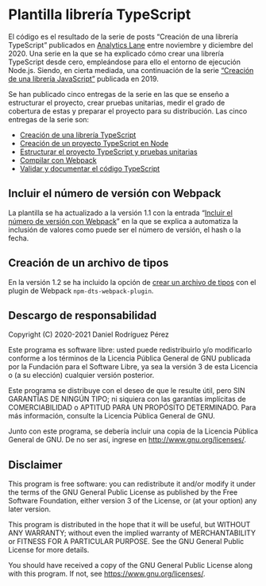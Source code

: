 # Plantilla librería TypeScript

El código es el resultado de la serie de posts “Creación de una librería
TypeScript” publicados en [Analytics Lane](https://www.analyticslane.com/)
entre noviembre y diciembre del 2020. Una serie en la que se ha explicado cómo
crear una librería TypeScript desde cero, empleándose para ello el entorno de
ejecución Node.js. Siendo, en cierta mediada, una continuación de la serie
[“Creación de una librería JavaScript”](https://www.analyticslane.com/2019/02/08/creacion-de-una-libreria-javascript/)
publicada en 2019.

Se han publicado cinco entregas de la serie en las que se enseño a estructurar
el proyecto, crear pruebas unitarias, medir el grado de cobertura de estas y
preparar el proyecto para su distribución. Las cinco entregas de la serie son:

- [Creación de una librería TypeScript](https://www.analyticslane.com/2020/11/18/creacion-de-una-libreria-typescript/)
- [Creación de un proyecto TypeScript en Node](https://www.analyticslane.com/2020/11/25/creacion-de-un-proyecto-typescript-en-node-2o-parte-creacion-de-una-libreria-typescript/)
- [Estructurar el proyecto TypeScript y pruebas unitarias](https://www.analyticslane.com/2020/12/02/estructurar-el-proyecto-typescript-y-pruebas-unitarias-3o-parte-creacion-de-una-libreria-typescript/)
- [Compilar con Webpack](https://www.analyticslane.com/2020/12/09/compilar-con-webpack-4o-parte-creacion-de-una-libreria-typescript/)
- [Validar y documentar el código TypeScript](https://www.analyticslane.com/2020/12/16/validar-y-documentar-el-codigo-typescript-5o-y-ultima-parte-creacion-de-una-libreria-typescript/)

## Incluir el número de versión con Webpack

La plantilla se ha actualizado a la versión 1.1 con la entrada
“[Incluir el número de versión con Webpack](https://www.analyticslane.com/2021/02/03/incluir-el-numero-de-version-con-webpack/)”
en la que se explica a automatiza la inclusión de valores como puede ser el
número de versión, el hash o la fecha.

## Creación de un archivo de tipos 

En la versión 1.2 se ha incluido la opción de [crear un archivo de tipos](https://www.analyticslane.com/2021/06/16/creacion-de-un-unico-archivo-de-tipos-de-una-libreria-typescript/)
con el plugin de Webpack `npm-dts-webpack-plugin`.

## Descargo de responsabilidad

Copyright (C) 2020-2021 Daniel Rodríguez Pérez

Este programa es software libre: usted puede redistribuirlo y/o modificarlo
conforme a los términos de la Licencia Pública General de GNU publicada por
la Fundación para el Software Libre, ya sea la versión 3 de esta Licencia o
(a su elección) cualquier versión posterior.

Este programa se distribuye con el deseo de que le resulte útil, pero SIN
GARANTÍAS DE NINGÚN TIPO; ni siquiera con las garantías implícitas de
COMERCIABILIDAD o APTITUD PARA UN PROPÓSITO DETERMINADO. Para más información,
consulte la Licencia Pública General de GNU.

Junto con este programa, se debería incluir una copia de la Licencia Pública
General de GNU. De no ser así, ingrese en <http://www.gnu.org/licenses/>.

## Disclaimer

This program is free software: you can redistribute it and/or modify
it under the terms of the GNU General Public License as published by
the Free Software Foundation, either version 3 of the License, or
(at your option) any later version.

This program is distributed in the hope that it will be useful,
but WITHOUT ANY WARRANTY; without even the implied warranty of
MERCHANTABILITY or FITNESS FOR A PARTICULAR PURPOSE. See the
GNU General Public License for more details.

You should have received a copy of the GNU General Public License
along with this program. If not, see <https://www.gnu.org/licenses/>.
